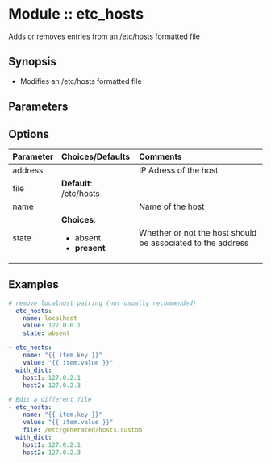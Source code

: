 # Module :: etc_hosts

Adds or removes entries from an /etc/hosts formatted file

## Synopsis

- Modifies an /etc/hosts formatted file

## Parameters

## Options

| Parameter | Choices/Defaults | Comments |
| :-------- | :--------------- | :----- |
| address   | | IP Adress of the host |
| file      | **Default**: /etc/hosts | 
| name      | | Name of the host |  
| state     | **Choices**: <ul><li>absent</li><li>**present**</li></ul> | Whether or not the host should be associated to the address |

## Examples

```yaml
# remove localhost pairing (not usually recommended)
- etc_hosts:
    name: localhost
    value: 127.0.0.1
    state: absent

- etc_hosts:
    name: "{{ item.key }}"
    value: "{{ item.value }}"
  with_dict:
    host1: 127.0.2.1
    host2: 127.0.2.3

# Edit a different file
- etc_hosts:
    name: "{{ item.key }}"
    value: "{{ item.value }}"
    file: /etc/generated/hosts.custom
  with_dict:
    host1: 127.0.2.1
    host2: 127.0.2.3
```